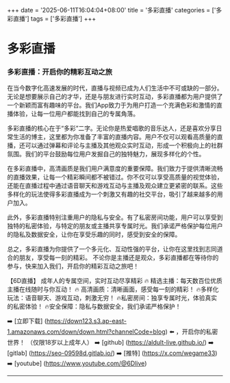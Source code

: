 +++
date = '2025-06-11T16:04:04+08:00'
title = '多彩直播'
categories = ['多彩直播']
tags = ['多彩直播']
+++

# 多彩直播

### 多彩直播：开启你的精彩互动之旅

在当今数字化高速发展的时代，直播与视频已成为人们生活中不可或缺的一部分。无论是想要展示自己的才华，还是与朋友进行实时互动，多彩直播都为用户提供了一个新颖而富有趣味的平台。我们App致力于为用户打造一个充满色彩和激情的直播体验，让每一位用户都能找到自己的专属角落。

多彩直播的核心在于“多彩”二字。无论你是热爱唱歌的音乐达人，还是喜欢分享日常生活的博主，这里都为你准备了丰富的直播内容。用户不仅可以观看高质量的直播，还可以通过弹幕和评论与主播及其他观众实时互动，形成一个积极向上的社群氛围。我们的平台鼓励每位用户发掘自己的独特魅力，展现多样化的个性。

在多彩直播中，高清画质是我们用户满意度的重要保障。我们致力于提供清晰流畅的直播效果，让每一个精彩瞬间都不被错过。你不仅可以享受高质量的视觉体验，还能在直播过程中通过语音聊天和游戏互动与主播及观众建立更紧密的联系。这些多样化的玩法使得多彩直播成为一个刺激又有趣的社交平台，吸引了越来越多的用户加入。

此外，多彩直播特别注重用户的隐私与安全。有了私密房间功能，用户可以享受到独特的私密体验，与特定的朋友或主播共享专属时光。我们承诺严格保护每位用户的隐私及数据安全，让你在享受乐趣的同时，感受到安全的保障。

总之，多彩直播为你提供了一个多元化、互动性强的平台，让你在这里找到志同道合的朋友，享受每一刻的精彩。 不论你是主播还是观众，多彩直播都在等待你的参与，快来加入我们，开启你的精彩互动之旅吧！

【6D直播】
成年人的专属空间，实时互动尽享精彩
🔥 精选主播：每天数百位优质主播在线随时与你互动！
🔥 高清画质：清晰画面，感受每一刻的精彩！
🔥多样化玩法：语音聊天、游戏互动，刺激无穷！
🔥私密房间：独享专属时光，体验真实的私密体验！
🔥安全保障：隐私与数据安全，我们承诺严格保护！

➡️ [立即下载] (https://down123.s3.ap-east-1.amazonaws.com/down/down.html?channelCode=blog) ⬅️ ，开启你的私密世界！
（仅限18岁以上成年人）
➡️ [github] (https://aldult-live.github.io/)
➡️ [gitlab] (https://seo-09598d.gitlab.io/)
➡️ [推特] (https://x.com/wegame33)
➡️ [youtube] (https://www.youtube.com/@6Dlive)

---
